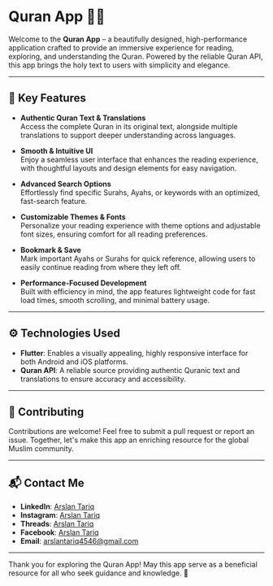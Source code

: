 # Quran App 📖✨

Welcome to the **Quran App** – a beautifully designed, high-performance application crafted to provide an immersive experience for reading, exploring, and understanding the Quran. Powered by the reliable Quran API, this app brings the holy text to users with simplicity and elegance.

---

## 🌟 Key Features

- **Authentic Quran Text & Translations**  
  Access the complete Quran in its original text, alongside multiple translations to support deeper understanding across languages.

- **Smooth & Intuitive UI**  
  Enjoy a seamless user interface that enhances the reading experience, with thoughtful layouts and design elements for easy navigation.

- **Advanced Search Options**  
  Effortlessly find specific Surahs, Ayahs, or keywords with an optimized, fast-search feature.

- **Customizable Themes & Fonts**  
  Personalize your reading experience with theme options and adjustable font sizes, ensuring comfort for all reading preferences.

- **Bookmark & Save**  
  Mark important Ayahs or Surahs for quick reference, allowing users to easily continue reading from where they left off.

- **Performance-Focused Development**  
  Built with efficiency in mind, the app features lightweight code for fast load times, smooth scrolling, and minimal battery usage.

---

## ⚙️ Technologies Used

- **Flutter**: Enables a visually appealing, highly responsive interface for both Android and iOS platforms.
- **Quran API**: A reliable source providing authentic Quranic text and translations to ensure accuracy and accessibility.

---


## 🙏 Contributing

Contributions are welcome! Feel free to submit a pull request or report an issue. Together, let's make this app an enriching resource for the global Muslim community.

---

## 📬 Contact Me

- **LinkedIn**: [Arslan Tariq](https://www.linkedin.com/in/arslan4546/)
- **Instagram**: [Arslan Tariq](https://www.instagram.com/arslantariq4546/)
-  **Threads**: [Arslan Tariq](https://www.threads.net/@arslantariq4546)
- **Facebook**: [Arslan Tariq](https://www.facebook.com/Arslan4546)
- **Email**: [arslantariq4546@gmail.com](mailto:arslantariq4546@gmail.com)

---

Thank you for exploring the Quran App! May this app serve as a beneficial resource for all who seek guidance and knowledge. 🌿

